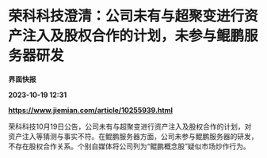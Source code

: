 # 荣科科技澄清：公司未有与超聚变进行资产注入及股权合作的计划，未参与鲲鹏服务器研发
**界面快报**

**2023-10-19 12:31**

**https://www.jiemian.com/article/10255939.html**

荣科科技10月19日公告，公司未有与超聚变进行资产注入及股权合作的计划，对资产注入等猜测与事实不符。在鲲鹏服务器方面，公司未参与鲲鹏服务器的研发，不存在股权合作关系。个别自媒体将公司列为“鲲鹏概念股”疑似市场炒作行为。